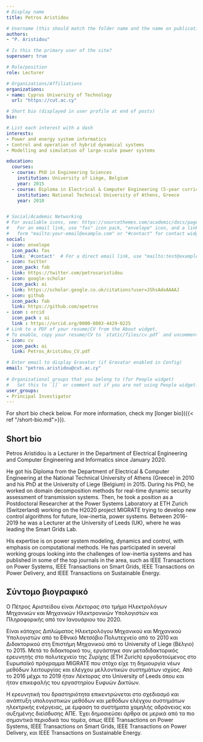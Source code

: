 ```yaml
---
# Display name
title: Petros Aristidou

# Username (this should match the folder name and the name on publications)
authors:
- "P. Aristidou"

# Is this the primary user of the site?
superuser: true

# Role/position
role: Lecturer

# Organizations/Affiliations
organizations:
- name: Cyprus University of Technology
  url: "https://cut.ac.cy"

# Short bio (displayed in user profile at end of posts)
bio: 

# List each interest with a dash
interests:
- Power and energy system informatics
- Control and operation of hybrid dynamical systems
- Modelling and simulation of large-scale power systems

education:
  courses:
  - course: PhD in Engineering Sciences
    institution: University of Liège, Belgium
    year: 2015
  - course: Diploma in Electrical & Computer Engineering (5-year curriculum)
    institution: National Technical University of Athens, Greece
    year: 2010


# Social/Academic Networking
# For available icons, see: https://sourcethemes.com/academic/docs/page-builder/#icons
#   For an email link, use "fas" icon pack, "envelope" icon, and a link in the
#   form "mailto:your-email@example.com" or "#contact" for contact widget.
social:
- icon: envelope
  icon_pack: fas
  link: '#contact'  # For a direct email link, use "mailto:test@example.org".
- icon: twitter
  icon_pack: fab
  link: https://twitter.com/petrosaristidou
- icon: google-scholar
  icon_pack: ai
  link: https://scholar.google.co.uk/citations?user=JShsAdoAAAAJ
- icon: github
  icon_pack: fab
  link: https://github.com/apetros
- icon : orcid
  icon_pack : ai
  link : https://orcid.org/0000-0003-4429-0225
# Link to a PDF of your resume/CV from the About widget.
# To enable, copy your resume/CV to `static/files/cv.pdf` and uncomment the lines below.  
- icon: cv
  icon_pack: ai
  link: Petros_Aristidou_CV.pdf

# Enter email to display Gravatar (if Gravatar enabled in Config)
email: "petros.aristidou@cut.ac.cy"
  
# Organizational groups that you belong to (for People widget)
#   Set this to `[]` or comment out if you are not using People widget.
user_groups:
- Principal Investigator
---
```


For short bio check below. For more information, check my [longer bio]({{< ref "/short-bio.md">}}).

## Short bio

Petros Aristidou is a Lecturer in the Department of Electrical Engineering and Computer Engineering and Informatics since January 2020. 

He got his Diploma from the Department of Electrical & Computer Engineering at the National Technical University of Athens (Greece) in 2010 and his PhD at the University of Liege (Belgium) in 2015. During his PhD, he worked on domain decomposition methods for real-time dynamic security assessment of transmission systems. Then, he took a position as a Postdoctoral Researcher at the Power Systems Laboratory at ETH Zurich (Switzerland) working on the H2020 project MIGRATE trying to develop new control algorithms for future, low-inertia, power systems. Between 2016-2019 he was a Lecturer at the University of Leeds (UK), where he was leading the Smart Grids Lab.

His expertise is on power system modeling, dynamics and control, with emphasis on computational methods. He has participated in several working groups looking into the challenges of low-inertia systems and has published in some of the top journals in the area, such as IEEE Transactions on Power Systems, IEEE Transactions on Smart Grids, IEEE Transactions on Power Delivery, and IEEE Transactions on Sustainable Energy.

## Σύντομο βιογραφικό

Ο Πέτρος Αριστείδου είναι Λέκτορας στο τμήμα Ηλεκτρολόγων Μηχανικών και Μηχανικών Ηλεκτρονικών Υπολογιστών και Πληροφορικής από τον Ιανουάριου του 2020.

Είναι κάτοχος Διπλώματος Ηλεκτρολόγου Μηχανικού και Μηχανικού Υπολογιστών από το Εθνικό Μετσόβιο Πολυτεχνείο από το 2010 και Διδακτορικού στη Επιστήμη Μηχανικού από το University of Liege (Βέλγιο) το 2015. Μετά το διδακτορικό του, εργάστηκε σαν μεταδιδακτορικός ερευνητής στο πολυτεχνείο της Ζυρίχης (ETH Zurich) εργοδοτούμενος στο Ευρωπαϊκό πρόγραμμα MIGRATE που στόχο είχε τη δημιουργία νέων μεθόδων λειτουργίας και ελέγχου μελλοντικών συστημάτων ισχύος. Από το 2016 μέχρι το 2019 ήταν Λέκτορας στο University of Leeds όπου και ήταν επικεφαλής του εργαστηρίου Ευφυών Δικτύων.

Η ερευνητική του δραστηριότητα επικεντρώνεται στο σχεδιασμό και ανάπτυξη υπολογιστικών μεθόδων και μεθόδων ελέγχου συστημάτων ηλεκτρικής ενέργειας, με έμφαση τα συστήματα χαμηλής αδράνειας και αυξημένης διείσδυσης ΑΠΕ. Έχει δημοσιεύσει άρθρα σε μερικά από τα πιο σημαντικά περιοδικά του τομέα, όπως IEEE Transactions on Power Systems, IEEE Transactions on Smart Grids, IEEE Transactions on Power Delivery, και IEEE Transactions on Sustainable Energy.
